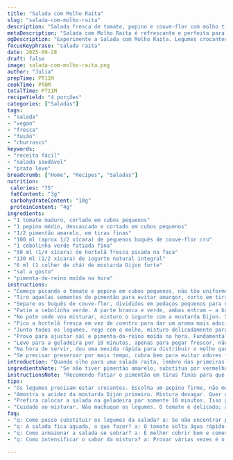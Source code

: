 ```yaml
---
title: "Salada com Molho Raita"
slug: "salada-com-molho-raita"
description: "Salada fresca de tomate, pepino e couve-flor com molho tipo raita à base de iogurte natural, mostarda e ervas frescas. Textura crocante dos legumes, leveza do molho e um toque cítrico conferido pela coentro, que aqui troquei por hortelã para dar frescor diferente. Sem glúten, lactose e ainda leve para dias quentes. Refresca e dá aquela sensação de limpeza depois de um prato pesado. Servida fria, repousa rápido pra incorporar sabores. Ideal como entrada ou acompanhamento em churrasco brasileiro, combinando bem com carnes ou pratos indianos."
metaDescription: "Salada com Molho Raita é refrescante e perfeita para dias quentes. Mistura tomates, pepinos e couve-flor com molho de iogurte e mostarda."
ogDescription: "Experimente a Salada com Molho Raita. Legumes crocantes combinam com um molho de iogurte e mostarda, ideal para churrascos e pratos indianos."
focusKeyphrase: "salada raita"
date: 2025-09-28
draft: false
image: salada-com-molho-raita.png
author: "Julia"
prepTime: PT11M
cookTime: PT0M
totalTime: PT11M
recipeYield: "4 porções"
categories: ["Saladas"]
tags:
- "salada"
- "vegan"
- "fresca"
- "fusão"
- "churrasco"
keywords:
- "receita fácil"
- "salada saudável"
- "prato leve"
breadcrumb: ["Home", "Recipes", "Saladas"]
nutrition: 
 calories: "75"
 fatContent: "3g"
 carbohydrateContent: "10g"
 proteinContent: "4g"
ingredients:
- "1 tomate maduro, cortado em cubos pequenos"
- "1 pepino médio, descascado e cortado em cubos pequenos"
- "1/2 pimentão amarelo, em tiras finas"
- "100 ml (aprox 1/2 xícara) de pequenos buquês de couve-flor cru"
- "1 cebolinha verde fatiada fina"
- "50 ml (1/4 xícara) de hortelã fresca picada na faca"
- "130 ml (1/2 xícara) de iogurte natural integral"
- "6 ml (1 colher de chá) de mostarda Dijon forte"
- "sal a gosto"
- "pimenta-do-reino moída na hora"
instructions:
- "Começo picando o tomate e pepino em cubos pequenos, não tão uniforme, pra cada pedaço ter textura diferente. Tomate com suco espalhado, pepino tem que estar firme, quase estalando na boca."
- "Tiro aquelas sementes do pimentão para evitar amargor, corto em tiras finíssimas. Isso ajuda a misturar melhor; aquele estalo na mordida importante; textura pro contraste."
- "Separe os buquês de couve-flor, divididos em pedaços pequenos para não ficarem desequilibrados no prato; roçar o dedo na superfície do caule para garantir que não está mais duro que o normal, senão perde a leveza contrastante. Nunca deixo cozinhar, sempre cru."
- "Fatie a cebolinha verde. A parte branca e verde, ambas entram — a branca mais suave, a verde com aroma forte. Salpico aos poucos para sentir o sabor, não encher o prato de sal de uma vez — velho truque para evitar erro no final."
- "No pote onde vou misturar, misturo o iogurte com a mostarda Dijon. Senti que em tentativas antigas a mostarda em excesso domina, por isso pouco e vou ajustando no final se precisar mais acidez. Mostarda encorpa o molho e forma uma camada aveludada que envolve os legumes."
- "Pico a hortelã fresca em vez de coentro para dar um aroma mais adocicado e refrescante aqui no Brasil; coentro nem todo mundo gosta — essa alteração traz personalidade."
- "Junto todos os legumes, rego com o molho, misturo delicadamente para não esfacelar o tomate."
- "Provo para ajustar sal e pimenta-do-reino moída na hora. Fundamental usar moída na hora, o aroma desaparece rapidamente se comprada pronta."
- "Levo para a geladeira por 10 minutos, apenas para pegar frescor, não mais que isso, senão os legumes perdem crocância e o molho pode talhar."
- "Na hora de servir, dou uma mexida rápida para distribuir o molho que pode se separar no fundo. Se quiser, adicione um fiozinho de azeite de oliva extra virgem para dar brilho e um toque oleoso que contrasta com o iogurte."
- "Se precisar preservar por mais tempo, cubra bem para evitar odores ficam impregnados, pois o iogurte pode absorver aromas da geladeira."
introduction: "Quando olho para uma salada raita, lembro das primeiras tentativas de equilibrar sabores e texturas frescas, sobretudo quando morava em São Paulo ladeira abaixo no verão. A raita tradicional traz iogurte e coentro, mas o forte calor daqui me levou a trocar o coentro por hortelã, mais suave e refrescante. Além disso, o pimentão vermelho virou amarelo, mais doce e menos amargo, adaptando pra minha cozinha. A combinação da crocância do pepino e couve-flor com o toque ácido da mostarda Dijon cria uma explosão de sensações que não quero perder, ainda mais quando acompanhada das carnes ou até dos pratos vegetarianos com base de arroz. Deixar a salada na geladeira por pouco tempo é o segredo para não perder o frescor e a textura."
ingredientsNote: "Se não tiver pimentão amarelo, substitua por vermelho ou verde, mas fique atento para o amargor do verde. A couve-flor crua tem que estar firme, não mole nem com cheiro estranho — sinal de que passou do ponto. Iogurte natural integral traz cremosidade e evita ressecamento no molho. Mostarda Dijon confere uma acidez elegante, dá liga e aquele toque apimentado na medida. Hortelã fresca substitui o coentro, oferecendo frescor, perfeito pra quem torce o nariz para coentro. Se não encontrar iogurte integral, use o 2% mas com um fio de azeite para compensar a leveza da gordura. Sal e pimenta sempre a gosto e feitos na hora, sempre! Para variar, um toque de gengibre ralado na salada dá um frescor picante e inédito."
instructionsNote: "Recomendo fatiar o pimentão em tiras finas para que ele não domine o prato; o corte fino solta mais aroma na hora de misturar. A ordem importa: misture iogurte e mostarda primeiro para que o molho fique uniforme, evitando que a mostarda forme grumos. Quando incorporar os legumes, cuidado para não quebrar demais o tomate para não virar um purê, quero pedacinhos distintos. O tempo na geladeira não pode ultrapassar 15 minutos para manter a textura crocante e o frescor; passado isso, o tomate solta água e a salada fica aguada. Prove várias vezes; ajustar o sal ao final é regra para salada fresca, o sabor muda conforme os ingredientes liberam suco. Se preferir, deixe a salada em temperatura ambiente por 5 minutos antes de servir para intensificar o aroma da hortelã. Para agilizar, tenho um método: pique o pepino e couve-flor juntos para ganhar tempo, depois adicione tomate e pimentão, que são mais delicados."
tips:
- "Os legumes precisam estar crocantes. Escolha um pepino firme, não mole. Tomate deve estar maduro mas firme. Isso garante textura boa. A hortelã pode ser bem picada. Não corte muito miúdo. Aroma é muito do que importa. Esse toque adocicado da hortelã vai deixar diferente."
- "Amostra a acidez da mostarda Dijon primeiro. Mistura devagar. Quer garimpar o sabor. Não coloque muita de uma vez. Com a mostarda em excesso pode ficar forte. Ajusta depois. A textura precisa ser suave mas firme. O iogurte precisa ser integral, ajuda na cremosidade. Um toque de azeite é sempre bom."
- "Prefira colocar a salada na geladeira por somente 10 minutos. Isso garante frescor. Passou disso, o tomate solta água e a salada murcha. Se sobrar, cubra bem. O iogurte absorve cheiros. Não pode deixar como qualquer coisa na geladeira. Sons de crocância são importantes."
- "Cuidado ao misturar. Não machuque os legumes. O tomate é delicado; ao misturar ele pode transformar-se em purê. Pimentão vermelho pode ser substituído pelo verde se preferir. Mas preste atenção, verde pode deixar amargo. Sempre prove a mistura. Sal e pimenta são essenciais."
faq:
- "q: Como posso substituir os legumes da salada? a: Se não encontrar pimentão amarelo, use o vermelho ou verde, mas fique esperto com o amargor do verde. O que importa é manter o equilíbrio dos sabores dos legumes crocantes."
- "q: A salada fica aguada, o que fazer? a: O tomate solta água rápido. A temperatura na geladeira é essencial. Refrigerar apenas dez minutos. Mistura deve ser delicada. Cuidado com a mistura e o excesso de molho."
- "q: Como armazenar a salada se sobrar? a: É melhor cobrir bem e comer logo. Iogurte pode absorver odores. Se precisar deixar mais tempo, guarde em um recipiente hermético. Isso ajuda a manter frescor."
- "q: Como intensificar o sabor da mistura? a: Provar várias vezes é o caminho. Olhe a formação dos sabores. Se quiser, adicione um toque de gengibre ralado. Folhas frescas na hora fazem diferença."

---
```

